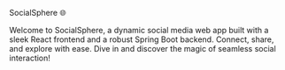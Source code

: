 SocialSphere 🌐 

Welcome to SocialSphere, a dynamic social media web app built with a sleek React frontend and a robust Spring Boot backend. Connect, share, and explore with ease. Dive in and discover the magic of seamless social interaction!
